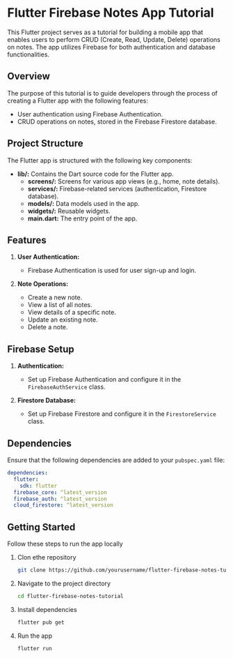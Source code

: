 # Flutter Firebase Notes App Tutorial

This Flutter project serves as a tutorial for building a mobile app that enables users to perform CRUD (Create, Read, Update, Delete) operations on notes. The app utilizes Firebase for both authentication and database functionalities.

## Overview

The purpose of this tutorial is to guide developers through the process of creating a Flutter app with the following features:

- User authentication using Firebase Authentication.
- CRUD operations on notes, stored in the Firebase Firestore database.

## Project Structure

The Flutter app is structured with the following key components:

- **lib/:** Contains the Dart source code for the Flutter app.
  - **screens/:** Screens for various app views (e.g., home, note details).
  - **services/:** Firebase-related services (authentication, Firestore database).
  - **models/:** Data models used in the app.
  - **widgets/:** Reusable widgets.
  - **main.dart:** The entry point of the app.

## Features

1. **User Authentication:**
   - Firebase Authentication is used for user sign-up and login.

2. **Note Operations:**
   - Create a new note.
   - View a list of all notes.
   - View details of a specific note.
   - Update an existing note.
   - Delete a note.

## Firebase Setup

1. **Authentication:**
   - Set up Firebase Authentication and configure it in the `FirebaseAuthService` class.

2. **Firestore Database:**
   - Set up Firebase Firestore and configure it in the `FirestoreService` class.

## Dependencies

Ensure that the following dependencies are added to your `pubspec.yaml` file:

```yaml
dependencies:
  flutter:
    sdk: flutter
  firebase_core: ^latest_version
  firebase_auth: ^latest_version
  cloud_firestore: ^latest_version
```

## Getting Started

Follow these steps to run the app locally

1. Clon ethe repository
   ```bash
   git clone https://github.com/yourusername/flutter-firebase-notes-tutorial.git
   ```
3. Navigate to the project directory
   ```bash
   cd flutter-firebase-notes-tutorial
   ```
5. Install dependencies
   ```bash
   flutter pub get
   ```
7. Run the app
   ```bash
   flutter run
   ```
